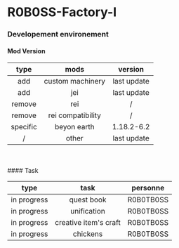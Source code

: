 # R0B0SS-Factory-I
### Developement environement 
#### Mod Version

|type  | mods | version|
| :-------: |:---------------:| :-----:|
| add | custom machinery | last update|
| add | jei | last update|
| remove | rei | / |
| remove | rei compatibility | / |
| specific | beyon earth | 1.18.2-6.2 |
| / | other | last update | 

<br>
<br>
#### Task

| type | task | personne |
| :--: |:----:| :-------:|
| in progress | quest book | R0B0TB0SS |
| in progress | unification | R0B0TB0SS |
| in progress | creative item's craft | R0B0TB0SS |
| in progress | chickens | R0B0TB0SS |